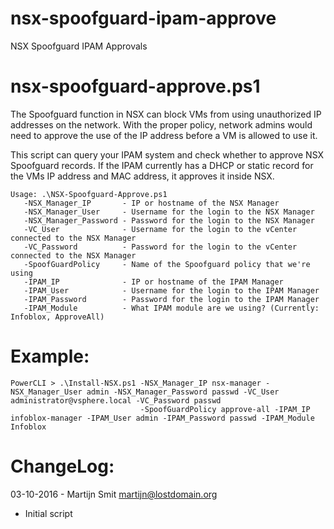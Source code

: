 # nsx-spoofguard-ipam-approve
NSX Spoofguard IPAM Approvals


# nsx-spoofguard-approve.ps1

The Spoofguard function in NSX can block VMs from using unauthorized IP addresses on the network. With the proper policy, network admins would need to approve the use of the IP address before a VM is allowed to use it.

This script can query your IPAM system and check whether to approve NSX Spoofguard records. If the IPAM currently has a DHCP or static record for the VMs IP address and MAC address, it approves it inside NSX.

```
Usage: .\NSX-Spoofguard-Approve.ps1
   -NSX_Manager_IP       - IP or hostname of the NSX Manager
   -NSX_Manager_User     - Username for the login to the NSX Manager
   -NSX_Manager_Password - Password for the login to the NSX Manager
   -VC_User              - Username for the login to the vCenter connected to the NSX Manager
   -VC_Password          - Password for the login to the vCenter connected to the NSX Manager
   -SpoofGuardPolicy     - Name of the Spoofguard policy that we're using
   -IPAM_IP              - IP or hostname of the IPAM Manager
   -IPAM_User            - Username for the login to the IPAM Manager
   -IPAM_Password        - Password for the login to the IPAM Manager
   -IPAM_Module          - What IPAM module are we using? (Currently: Infoblox, ApproveAll)
```

# Example:

```
PowerCLI > .\Install-NSX.ps1 -NSX_Manager_IP nsx-manager -NSX_Manager_User admin -NSX_Manager_Password passwd -VC_User administrator@vsphere.local -VC_Password passwd
                             -SpoofGuardPolicy approve-all -IPAM_IP infoblox-manager -IPAM_User admin -IPAM_Password passwd -IPAM_Module Infoblox
```

# ChangeLog:

03-10-2016 - Martijn Smit <martijn@lostdomain.org>
 - Initial script
